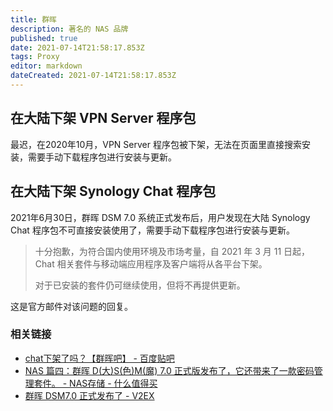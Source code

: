 ```yaml
---
title: 群晖
description: 著名的 NAS 品牌
published: true
date: 2021-07-14T21:58:17.853Z
tags: Proxy
editor: markdown
dateCreated: 2021-07-14T21:58:17.853Z
---
```


## 在大陆下架 VPN Server 程序包

最迟，在2020年10月，VPN Server 程序包被下架，无法在页面里直接搜索安装，需要手动下载程序包进行安装与更新。

## 在大陆下架 Synology Chat 程序包

2021年6月30日，群晖 DSM 7.0 系统正式发布后，用户发现在大陆 Synology Chat 程序包不可直接安装使用了，需要手动下载程序包进行安装与更新。

> 十分抱歉，为符合国内使用环境及市场考量，自 2021 年 3 月 11 日起，Chat 相关套件与移动端应用程序及客户端将从各平台下架。
>
> 对于已安装的套件仍可继续使用，但将不再提供更新。 

这是官方邮件对该问题的回复。

### 相关链接

+ [chat下架了吗？【群晖吧】 - 百度贴吧](https://web.archive.org/web/20210714140652/https://tieba.baidu.com/p/7279904426)
+ [NAS 篇四：群晖 D(大)S(色)M(魔) 7.0 正式版发布了，它还带来了一款密码管理套件。 - NAS存储 - 什么值得买](https://web.archive.org/web/20210714140646/https://post.smzdm.com/p/az3o8gd0/)
+ [群晖 DSM7.0 正式发布了 - V2EX](https://web.archive.org/web/20210714132419/https://www.v2ex.com/t/786442)

